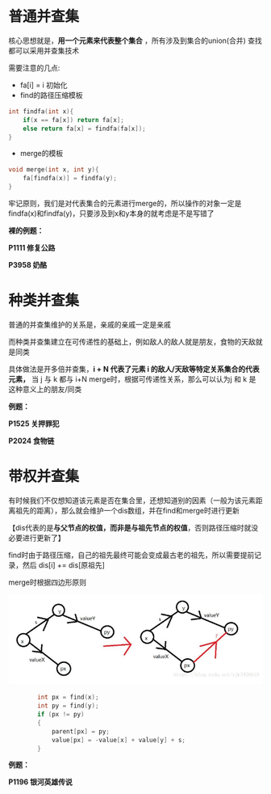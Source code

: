 # 普通并查集

核心思想就是，**用一个元素来代表整个集合** ，所有涉及到集合的union(合并) 查找 都可以采用并查集技术

需要注意的几点:

* fa[i] = i  初始化
* find的路径压缩模板

```cpp
int findfa(int x){
    if(x == fa[x]) return fa[x];
    else return fa[x] = findfa(fa[x]);
}
```

* merge的模板

```cpp
void merge(int x, int y){
    fa[findfa(x)] = findfa(y);
}
```

牢记原则，我们是对代表集合的元素进行merge的，所以操作的对象一定是findfa(x)和findfa(y)，只要涉及到x和y本身的就考虑是不是写错了

**裸的例题：**

**P1111 修复公路**

**P3958 奶酪**

# 种类并查集

普通的并查集维护的关系是，亲戚的亲戚一定是亲戚

而种类并查集建立在可传递性的基础上，例如敌人的敌人就是朋友，食物的天敌就是同类

具体做法是开多倍并查集，**i + N 代表了元素 i 的敌人/天敌等特定关系集合的代表元素，** 当 j 与 k 都与 i+N merge时，根据可传递性关系，那么可以认为j 和 k 是这种意义上的朋友/同类

**例题：**

**P1525 关押罪犯**

**P2024 食物链**



# 带权并查集

有时候我们不仅想知道该元素是否在集合里，还想知道别的因素（一般为该元素距离祖先的距离），那么就会维护一个dis数组，并在find和merge时进行更新

【dis代表的是**与父节点的权值，而非是与祖先节点的权值**，否则路径压缩时就没必要进行更新了】

find时由于路径压缩，自己的祖先最终可能会变成最古老的祖先，所以需要提前记录，然后 dis[i] += dis[原祖先]

merge时根据四边形原则

<img src="summary.assets/image-20220420160144103.png" alt="image-20220420160144103" style="zoom:67%;" /> 

```cpp
		int px = find(x);
		int py = find(y);
		if (px != py)
		{
			parent[px] = py;
			value[px] = -value[x] + value[y] + s;
		}
```

**例题：**

**P1196 银河英雄传说** 